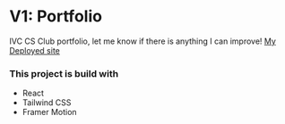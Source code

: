 # V1: Portfolio

IVC CS Club portfolio, let me know if there is anything I can improve!
[My Deployed site](https://davidyu.netlify.app/)


  
### This project is build with
 * React
 * Tailwind CSS
 * Framer Motion
   

